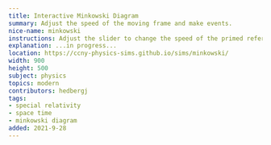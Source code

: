 ```yaml
---
title: Interactive Minkowski Diagram
summary: Adjust the speed of the moving frame and make events.
nice-name: minkowski
instructions: Adjust the slider to change the speed of the primed reference frame. Click with the graph to add events.
explanation: ...in progress...
location: https://ccny-physics-sims.github.io/sims/minkowski/
width: 900
height: 500
subject: physics
topics: modern
contributors: hedbergj
tags:
- special relativity
- space time
- minkowski diagram
added: 2021-9-28
---
```

